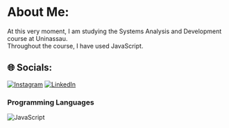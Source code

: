 # About Me:
At this very moment, I am studying the Systems Analysis and Development course at Uninassau.<br> Throughout the course, I have used JavaScript.


## 🌐 Socials:
[![Instagram](https://img.shields.io/badge/Instagram-%23E4405F.svg?logo=Instagram&logoColor=white)](https://www.instagram.com/lyvedoficial/)
[![LinkedIn](https://img.shields.io/badge/LinkedIn-%230077B5.svg?logo=linkedin&logoColor=white)](https://www.linkedin.com/in/mateus-lins-chagas-954540344/) 

### Programming Languages
![JavaScript](https://img.shields.io/badge/JavaScript-F7DF1E?logo=javascript&logoColor=black&style=for-the-badge)


